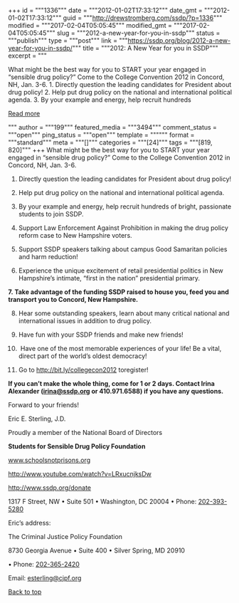 +++
id = """1336"""
date = """2012-01-02T17:33:12"""
date_gmt = """2012-01-02T17:33:12"""
guid = """http://drewstromberg.com/ssdp/?p=1336"""
modified = """2017-02-04T05:05:45"""
modified_gmt = """2017-02-04T05:05:45"""
slug = """2012-a-new-year-for-you-in-ssdp"""
status = """publish"""
type = """post"""
link = """https://ssdp.org/blog/2012-a-new-year-for-you-in-ssdp/"""
title = """2012: A New Year for you in SSDP"""
excerpt = """<p>What might be the best way for you to START your year engaged in “sensible drug policy?” Come to the College Convention 2012 in Concord, NH, Jan. 3-6. 1. Directly question the leading candidates for President about drug policy! 2. Help put drug policy on the national and international political agenda. 3. By your example and energy, help recruit hundreds</p>
<div class="h10"></div>
<p><a class="more-link2 flat" href="https://ssdp.org/blog/2012-a-new-year-for-you-in-ssdp/">Read more</a></p>
"""
author = """199"""
featured_media = """3494"""
comment_status = """open"""
ping_status = """open"""
template = """"""
format = """standard"""
meta = """[]"""
categories = """[24]"""
tags = """[819, 820]"""
+++
What might be the best way for you to START your year engaged in “sensible drug policy?” Come to the College Convention 2012 in Concord, NH, Jan. 3-6.



1. Directly question the leading candidates for President about drug policy!



2. Help put drug policy on the national and international political agenda.



3. By your example and energy, help recruit hundreds of bright, passionate students to join SSDP.



4. Support Law Enforcement Against Prohibition in making the drug policy reform case to New Hampshire voters.



5. Support SSDP speakers talking about campus Good Samaritan policies and harm reduction!



6. Experience the unique excitement of retail presidential politics in New Hampshire’s intimate, “first in the nation” presidential primary.



<strong>7. </strong><strong>Take advantage of the funding SSDP raised to house you, feed you and transport you to Concord, New Hampshire.</strong>



8. Hear some outstanding speakers, learn about many critical national and international issues in addition to drug policy.



9. Have fun with your SSDP friends and make new friends!



10.  Have one of the most memorable experiences of your life! Be a vital, direct part of the world’s oldest democracy!



11. Go to <a href="http://bit.ly/collegecon2012" rel="nofollow nofollow" target="_blank">http://bit.ly/collegecon2012</a> toregister!



<strong>If you can’t make the whole thing, come for 1 or 2 days. Contact Irina Alexander (irina@ssdp.org or 410.971.6588) if you have any questions. </strong>



Forward to your friends!



Eric E. Sterling, J.D.

Proudly a member of the National Board of Directors

<strong>Students for Sensible Drug Policy Foundation

</strong><a href="http://www.schoolsnotprisons.org/" target="_blank">www.schoolsnotprisons.org

</a><a href="http://www.youtube.com/watch?v=LRxucnjksDw" target="_blank">http://www.youtube.com/watch?v=LRxucnjksDw

</a><a href="http://www.ssdp.org/donate" target="_blank">http://www.ssdp.org/donate

</a>1317 F Street, NW • Suite 501 • Washington, DC 20004 • Phone: <a href="tel:202-393-5280" target="_blank">202-393-5280</a>



Eric’s address:

The Criminal Justice Policy Foundation

8730 Georgia Avenue • Suite 400 • Silver Spring, MD 20910

• Phone: <a href="tel:202-365-2420" target="_blank">202-365-2420

</a>Email: <a href="mailto:esterling@cjpf.org" target="_blank">esterling@cjpf.org</a>



<a title="Back to Top" href="http://ssdp.org/news/blog/2012-a-new-year-for-you-in-ssdp#top">Back to top</a>
